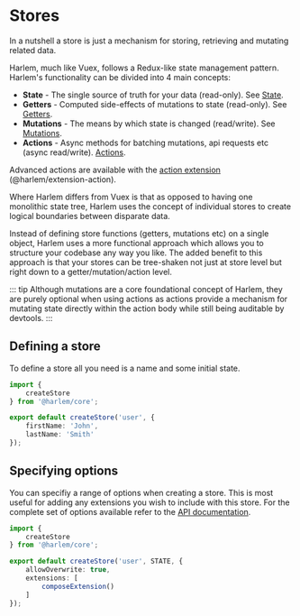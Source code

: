 # Stores

In a nutshell a store is just a mechanism for storing, retrieving and mutating related data. 

Harlem, much like Vuex, follows a Redux-like state management pattern. Harlem's functionality can be divided into 4 main concepts:
- **State** - The single source of truth for your data (read-only). See [State](/guide/core-concepts/state).
- **Getters** - Computed side-effects of mutations to state (read-only). See [Getters](/guide/core-concepts/getters).
- **Mutations** - The means by which state is changed (read/write). See [Mutations](/guide/core-concepts/mutations).
- **Actions** - Async methods for batching mutations, api requests etc (async read/write). [Actions](/guide/core-concepts/actions).

Advanced actions are available with the [action extension](/extensions/official/action) (@harlem/extension-action).

Where Harlem differs from Vuex is that as opposed to having one monolithic state tree, Harlem uses the concept of individual stores to create logical boundaries between disparate data.

Instead of defining store functions (getters, mutations etc) on a single object, Harlem uses a more functional approach which allows you to structure your codebase any way you like. The added benefit to this approach is that your stores can be tree-shaken not just at store level but right down to a getter/mutation/action level.

::: tip
Although mutations are a core foundational concept of Harlem, they are purely optional when using actions as actions provide a mechanism for mutating state directly within the action body while still being auditable by devtools.
:::


## Defining a store

To define a store all you need is a name and some initial state.

```typescript
import {
    createStore
} from '@harlem/core';

export default createStore('user', {
    firstName: 'John',
    lastName: 'Smith'
});
```

## Specifying options

You can specifiy a range of options when creating a store. This is most useful for adding any extensions you wish to include with this store. For the complete set of options available refer to the [API documentation](/api/).

```typescript
import {
    createStore
} from '@harlem/core';

export default createStore('user', STATE, {
    allowOverwrite: true,
    extensions: [
        composeExtension()
    ]
});
```